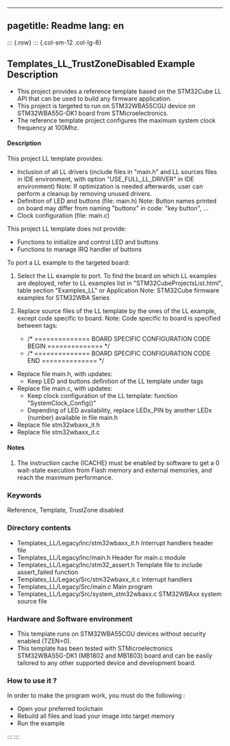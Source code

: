 
---
pagetitle: Readme
lang: en
---
::: {.row}
::: {.col-sm-12 .col-lg-8}

## <b>Templates_LL_TrustZoneDisabled Example Description</b>

- This project provides a reference template based on the STM32Cube LL API that can be used
to build any firmware application.
- This project is targeted to run on STM32WBA55CGU device on STM32WBA55G-DK1 board from STMicroelectronics.  
- The reference template project configures the maximum system clock frequency at 100Mhz.

#### <b>Description</b>

This project LL template provides:

 - Inclusion of all LL drivers (include files in "main.h" and LL sources files in IDE environment, with option "USE_FULL_LL_DRIVER" in IDE environment)
   Note: If optimization is needed afterwards, user can perform a cleanup by removing unused drivers.
 - Definition of LED and buttons (file: main.h)
   Note: Button names printed on board may differ from naming "buttonx" in code: "key button", ...
 - Clock configuration (file: main.c)

This project LL template does not provide:

 - Functions to initialize and control LED and buttons
 - Functions to manage IRQ handler of buttons

To port a LL example to the targeted board:

1. Select the LL example to port.
   To find the board on which LL examples are deployed, refer to LL examples list in "STM32CubeProjectsList.html", table section "Examples_LL"
   or Application Note: STM32Cube firmware examples for STM32WBA Series

2. Replace source files of the LL template by the ones of the LL example, except code specific to board.
   Note: Code specific to board is specified between tags:

   - /* ==============   BOARD SPECIFIC CONFIGURATION CODE BEGIN    ============== */
   - /* ==============   BOARD SPECIFIC CONFIGURATION CODE END      ============== */


  - Replace file main.h, with updates:
    - Keep LED and buttons definition of the LL template under tags
  - Replace file main.c, with updates:
    - Keep clock configuration of the LL template: function "SystemClock_Config()"
    - Depending of LED availability, replace LEDx_PIN by another LEDx (number) available in file main.h
  - Replace file stm32wbaxx_it.h
  - Replace file stm32wbaxx_it.c

#### <b>Notes</b>

  1. The instruction cache (ICACHE) must be enabled by software to get a 0 wait-state execution
    from Flash memory and external memories, and reach the maximum performance.

### <b>Keywords</b>

Reference, Template, TrustZone disabled

### <b>Directory contents</b>

  - Templates_LL/Legacy/Inc/stm32wbaxx_it.h         Interrupt handlers header file
  - Templates_LL/Legacy/Inc/main.h                  Header for main.c module
  - Templates_LL/Legacy/Inc/stm32_assert.h          Template file to include assert_failed function
  - Templates_LL/Legacy/Src/stm32wbaxx_it.c         Interrupt handlers
  - Templates_LL/Legacy/Src/main.c                  Main program
  - Templates_LL/Legacy/Src/system_stm32wbaxx.c     STM32WBAxx system source file

### <b>Hardware and Software environment</b>

  - This template runs on STM32WBA55CGU devices without security enabled (TZEN=0).
  - This template has been tested with STMicroelectronics STM32WBA55G-DK1 (MB1802 and MB1803)
    board and can be easily tailored to any other supported device
    and development board.

### <b>How to use it ?</b>

In order to make the program work, you must do the following :

 - Open your preferred toolchain
 - Rebuild all files and load your image into target memory
 - Run the example


:::
:::


